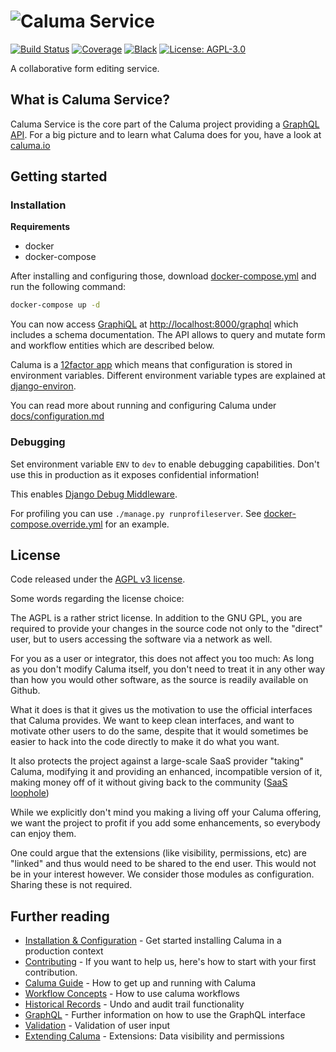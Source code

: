 # ![Caluma Service](https://user-images.githubusercontent.com/6150577/60805422-51b1bf80-a180-11e9-9ae5-c794249c7a98.png)

[![Build Status](https://travis-ci.com/projectcaluma/caluma.svg?branch=master)](https://travis-ci.com/projectcaluma/caluma)
[![Coverage](https://img.shields.io/badge/coverage-100%25-brightgreen.svg)](https://github.com/projectcaluma/caluma/blob/master/.coveragerc#L5)
[![Black](https://img.shields.io/badge/code%20style-black-000000.svg)](https://github.com/python/black)
[![License: AGPL-3.0](https://img.shields.io/github/license/projectcaluma/caluma)](https://opensource.org/licenses/AGPL-3.0)

A collaborative form editing service.

## What is Caluma Service?

Caluma Service is the core part of the Caluma project providing a
[GraphQL API](https://graphql.org/). For a big picture and to learn what Caluma
 does for you, have a look at [caluma.io](https://caluma.io)



## Getting started

### Installation

**Requirements**
* docker
* docker-compose

After installing and configuring those, download [docker-compose.yml](https://github.com/projectcaluma/caluma/blob/master/docker-compose.yml) and run the following command:


```bash
docker-compose up -d
```

You can now access [GraphiQL](https://github.com/graphql/graphiql) at
[http://localhost:8000/graphql](http://localhost:8000/graphql) which
includes a schema documentation. The API allows to query and mutate form
and workflow entities which are described below.

Caluma is a [12factor app](https://12factor.net/) which
means that configuration is stored in environment variables.
Different environment variable types are explained at
[django-environ](https://github.com/joke2k/django-environ#supported-types).

You can read more about running and configuring Caluma under
[docs/configuration.md](docs/configuration.md)

### Debugging

Set environment variable `ENV` to `dev` to enable debugging capabilities. Don't use this in production as it exposes confidential information!

This enables [Django Debug Middleware](https://docs.graphene-python.org/projects/django/en/latest/debug/).

For profiling you can use `./manage.py runprofileserver`. See [docker-compose.override.yml](docker-compose.override.yml) for
an example.


## License

Code released under the [AGPL v3 license](LICENSE).

Some words regarding the license choice:

The AGPL is a rather strict license. In addition to the GNU GPL, you are
required to provide your changes in the source code not only to the "direct"
user, but to users accessing the software via a network as well.

For you as a user or integrator, this does not affect you too much: As long
as you don't modify Caluma itself, you don't need to treat it in any other
way than how you would other software, as the source is readily available on
Github.

What it does is that it gives us the motivation to use the official interfaces
that Caluma provides. We want to keep clean interfaces, and want to motivate
other users to do the same, despite that it would sometimes be easier to hack
into the code directly to make it do what you want.

It also protects the project against a large-scale SaaS provider "taking"
Caluma, modifying it and providing an enhanced, incompatible version of it,
making money off of it without giving back to the community
([SaaS
loophole](https://resources.whitesourcesoftware.com/blog-whitesource/the-saas-loophole-in-gpl-open-source-licenses))

While we explicitly don't mind you making a living off your Caluma offering, we
want the project to profit if you add some enhancements, so everybody can enjoy
them.

One could argue that the extensions (like visibility, permissions, etc) are
"linked" and thus would need to be shared to the end user. This would not be in your
interest however. We consider those modules as configuration. Sharing these is
not required.


## Further reading

* [Installation & Configuration](docs/configuration.md) - Get started installing
  Caluma in a production context
* [Contributing](CONTRIBUTING.md) - If you want to help us, here's
  how to start with your first contribution.
* [Caluma Guide](docs/guide.md) - How to get up and running with Caluma
* [Workflow Concepts](docs/workflow-concepts.md) - How to use caluma workflows
* [Historical Records](docs/historical-records.md) - Undo and audit trail
  functionality
* [GraphQL](docs/graphql.md) - Further information on how to use the GraphQL
  interface
* [Validation](docs/validation.md) - Validation of user input
* [Extending Caluma](docs/extending.md) - Extensions: Data visibility and
  permissions

